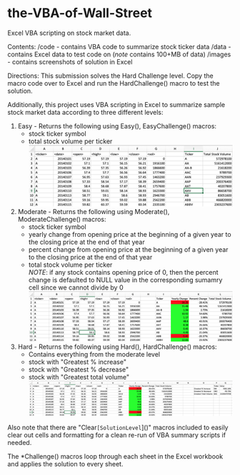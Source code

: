 # the-VBA-of-Wall-Street
Excel VBA scripting on stock market data.

Contents:
/code - contains VBA code to summarize stock ticker data
/data - contains Excel data to test code on (*note* contains 100+MB of data)
/images - contains screenshots of solution in Excel

Directions: This submission solves the Hard Challenge level. Copy the macro code over to Excel and run the HardChallenge() macro to test the solution.

Additionally, this project uses VBA scripting in Excel to summarize sample stock market data according to three different levels:

1. Easy - Returns the following using Easy(), EasyChallenge() macros: 
    * stock ticker symbol
    * total stock volume per ticker
![Easy Solution](./images/1-easy/easy2014.png)
2. Moderate - Returns the following using Moderate(), ModerateChallenge() macros: 
    * stock ticker symbol
    * yearly change from opening price at the beginning of a given year to the closing price at the end of that year
    * percent change from opening price at the beginning of a given year to the closing price at the end of that year
    * total stock volume per ticker
\
    *NOTE*: if any stock contains opening price of 0, then the percent change is defaulted to NULL value in the corresponding sumamry cell since we cannot divide by 0
![Moderate Solution](./images/2-moderate/moderate2014.png)
3. Hard - Returns the following using Hard(), HardChallenge() macros:
    * Contains everything from the moderate level
    * stock with "Greatest % increase"
    * stock with "Greatest % decrease"
    * stock with "Greatest total volume"
![Hard Solution](./images/3-hard/hard2014.png)

Also note that there are "Clear`[SolutionLevel`]()" macros included to easily clear out cells and formatting for a clean re-run of VBA summary scripts if needed.

The *Challenge() macros loop through each sheet in the Excel workbook and applies the solution to every sheet.